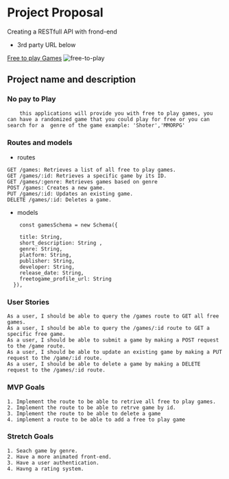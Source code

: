  # Project Proposal
Creating a RESTfull API with frond-end
- 3rd party URL below

[Free to play Games](https://www.freetogame.com/api-doc)
 ![free-to-play](../API_procejt2/images/free-to-play.png)
  
 ## Project name and description    
 ### No pay to Play

        this applications will provide you with free to play games, you can have a randomized game that you could play for free or you can search for a  genre of the game example: 'Shoter','MMORPG'

### Routes and models
   - routes

    GET /games: Retrieves a list of all free to play games.
    GET /games/:id: Retrieves a specific game by its ID.
    GET /games/:genre: Retrieves games based on genre
    POST /games: Creates a new game.
    PUT /games/:id: Updates an existing game.
    DELETE /games/:id: Deletes a game.

  - models
```
    const gamesSchema = new Schema({  
    
    title: String,
    short_description: String ,
    genre: String,
    platform: String,
    publisher: String,
    developer: String,
    release_date: String,
    freetogame_profile_url: String
  }),
  ```
  

### User Stories
    As a user, I should be able to query the /games route to GET all free games.
    As a user, I should be able to query the /games/:id route to GET a specific free game.
    As a user, I should be able to submit a game by making a POST request to the /game route.
    As a user, I should be able to update an existing game by making a PUT request to the /game/:id route.
    As a user, I should be able to delete a game by making a DELETE request to the /games/:id route.
### MVP Goals
    1. Implement the route to be able to retrive all free to play games.
    2. Implement the route to be able to retrve game by id.
    3. Implement the route to be able to delete a game
    4. implement a route to be able to add a free to play game

### Stretch Goals
    1. Seach game by genre.
    2. Have a more animated front-end.
    3. Have a user authentication.
    4. Havng a rating system.